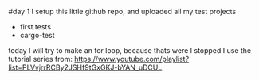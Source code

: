 #day 1
I setup this little github repo, and uploaded
all my test projects
- first tests
- cargo-test

today I will try to make an for loop, because thats were I stopped
I use the tutorial series from: https://www.youtube.com/playlist?list=PLVvjrrRCBy2JSHf9tGxGKJ-bYAN_uDCUL

